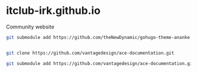 # itclub-irk.github.io
Community website



```sh
git submodule add https://github.com/theNewDynamic/gohugo-theme-ananke themes/anank


git clone https://github.com/vantagedesign/ace-documentation.git

git submodule add https://github.com/vantagedesign/ace-documentation.git themes/ace-documentation
```
